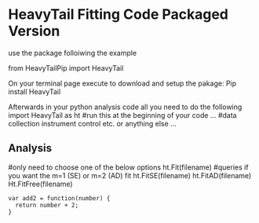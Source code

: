# HeavyTail Fitting Code Packaged Version
  use the package folloiwing the example

  from HeavyTailPip import HeavyTail

On your terminal page execute to download and setup the pakage:
Pip install HeavyTail

Afterwards in your python analysis code all you need to do the following 
import HeavyTail as ht #run this at the beginning of your code
…
#data collection instrument control etc. or anything else
…
## Analysis
#only need to choose one of the below options
ht.Fit(filename) #queries if you want the m=1 (SE) or m=2 (AD) fit
ht.FitSE(filename)
ht.FitAD(filename)
Ht.FitFree(filename)


```
var add2 = function(number) {
  return number + 2;
}
```
